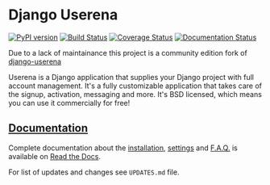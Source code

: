 # Django Userena

[![PyPI version](https://badge.fury.io/py/django-userena-ce.svg)](https://badge.fury.io/py/django-userena-ce)
[![Build Status](https://travis-ci.org/django-userena-ce/django-userena-ce.svg?branch=master)](https://travis-ci.org/django-userena-ce/django-userena-ce)
[![Coverage Status](https://coveralls.io/repos/github/django-userena-ce/django-userena-ce/badge.svg?branch=master)](https://coveralls.io/github/django-userena-ce/django-userena-ce?branch=master)
[![Documentation Status](https://readthedocs.org/projects/django-userena-ce/badge/?version=latest)](http://django-userena-ce.readthedocs.io/en/latest/?badge=latest)

Due to a lack of maintainance this project is a community edition fork of
[django-userena](https://github.com/bread-and-pepper/django-userena)

Userena is a Django application that supplies your Django project with full
account management. It's a fully customizable application that takes care of
the signup, activation, messaging and more. It's BSD licensed, which means you
can use it commercially for free!

## [Documentation](https://django-userena-ce.readthedocs.io/en/latest/index.html)

Complete documentation about the
[installation](https://django-userena-ce.readthedocs.io/en/latest/installation.html),
[settings](https://django-userena-ce.readthedocs.io/en/latest/settings.html) and
[F.A.Q.](https://django-userena-ce.readthedocs.io/en/latest/faq.html) is available on
[Read the Docs](https://django-userena-ce.readthedocs.io/en/latest/index.html).

For list of updates and changes see `UPDATES.md` file.
